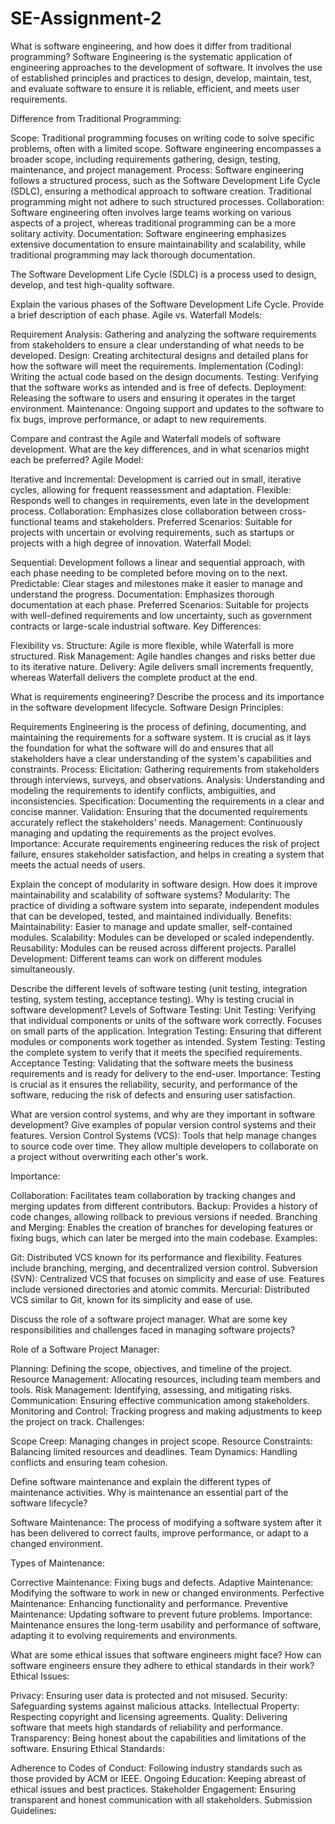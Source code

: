 # SE-Assignment-2

<!-- Define Software Engineering: -->

What is software engineering, and how does it differ from traditional programming?
Software Engineering is the systematic application of engineering approaches to the development of software. It involves the use of established principles and practices to design, develop, maintain, test, and evaluate software to ensure it is reliable, efficient, and meets user requirements.

Difference from Traditional Programming:

Scope: Traditional programming focuses on writing code to solve specific problems, often with a limited scope. Software engineering encompasses a broader scope, including requirements gathering, design, testing, maintenance, and project management.
Process: Software engineering follows a structured process, such as the Software Development Life Cycle (SDLC), ensuring a methodical approach to software creation. Traditional programming might not adhere to such structured processes.
Collaboration: Software engineering often involves large teams working on various aspects of a project, whereas traditional programming can be a more solitary activity.
Documentation: Software engineering emphasizes extensive documentation to ensure maintainability and scalability, while traditional programming may lack thorough documentation.

<!-- Software Development Life Cycle (SDLC): -->

The Software Development Life Cycle (SDLC) is a process used to design, develop, and test high-quality software.

Explain the various phases of the Software Development Life Cycle. Provide a brief description of each phase.
Agile vs. Waterfall Models:

Requirement Analysis: Gathering and analyzing the software requirements from stakeholders to ensure a clear understanding of what needs to be developed.
Design: Creating architectural designs and detailed plans for how the software will meet the requirements.
Implementation (Coding): Writing the actual code based on the design documents.
Testing: Verifying that the software works as intended and is free of defects.
Deployment: Releasing the software to users and ensuring it operates in the target environment.
Maintenance: Ongoing support and updates to the software to fix bugs, improve performance, or adapt to new requirements.

Compare and contrast the Agile and Waterfall models of software development. What are the key differences, and in what scenarios might each be preferred?
Agile Model:

Iterative and Incremental: Development is carried out in small, iterative cycles, allowing for frequent reassessment and adaptation.
Flexible: Responds well to changes in requirements, even late in the development process.
Collaboration: Emphasizes close collaboration between cross-functional teams and stakeholders.
Preferred Scenarios: Suitable for projects with uncertain or evolving requirements, such as startups or projects with a high degree of innovation.
Waterfall Model:

Sequential: Development follows a linear and sequential approach, with each phase needing to be completed before moving on to the next.
Predictable: Clear stages and milestones make it easier to manage and understand the progress.
Documentation: Emphasizes thorough documentation at each phase.
Preferred Scenarios: Suitable for projects with well-defined requirements and low uncertainty, such as government contracts or large-scale industrial software.
Key Differences:

Flexibility vs. Structure: Agile is more flexible, while Waterfall is more structured.
Risk Management: Agile handles changes and risks better due to its iterative nature.
Delivery: Agile delivers small increments frequently, whereas Waterfall delivers the complete product at the end.

<!-- Requirements Engineering: -->

What is requirements engineering? Describe the process and its importance in the software development lifecycle.
Software Design Principles:

Requirements Engineering is the process of defining, documenting, and maintaining the requirements for a software system. It is crucial as it lays the foundation for what the software will do and ensures that all stakeholders have a clear understanding of the system's capabilities and constraints.
Process:
Elicitation: Gathering requirements from stakeholders through interviews, surveys, and observations.
Analysis: Understanding and modeling the requirements to identify conflicts, ambiguities, and inconsistencies.
Specification: Documenting the requirements in a clear and concise manner.
Validation: Ensuring that the documented requirements accurately reflect the stakeholders' needs.
Management: Continuously managing and updating the requirements as the project evolves.
Importance: Accurate requirements engineering reduces the risk of project failure, ensures stakeholder satisfaction, and helps in creating a system that meets the actual needs of users.

Explain the concept of modularity in software design. How does it improve maintainability and scalability of software systems?
Modularity: The practice of dividing a software system into separate, independent modules that can be developed, tested, and maintained individually.
Benefits:
Maintainability: Easier to manage and update smaller, self-contained modules.
Scalability: Modules can be developed or scaled independently.
Reusability: Modules can be reused across different projects.
Parallel Development: Different teams can work on different modules simultaneously.

<!-- Testing in Software Engineering: -->

Describe the different levels of software testing (unit testing, integration testing, system testing, acceptance testing). Why is testing crucial in software development?
Levels of Software Testing:
Unit Testing: Verifying that individual components or units of the software work correctly. Focuses on small parts of the application.
Integration Testing: Ensuring that different modules or components work together as intended.
System Testing: Testing the complete system to verify that it meets the specified requirements.
Acceptance Testing: Validating that the software meets the business requirements and is ready for delivery to the end-user.
Importance: Testing is crucial as it ensures the reliability, security, and performance of the software, reducing the risk of defects and ensuring user satisfaction.

<!-- Version Control Systems: -->

What are version control systems, and why are they important in software development? Give examples of popular version control systems and their features.
Version Control Systems (VCS): Tools that help manage changes to source code over time. They allow multiple developers to collaborate on a project without overwriting each other's work.

Importance:

Collaboration: Facilitates team collaboration by tracking changes and merging updates from different contributors.
Backup: Provides a history of code changes, allowing rollback to previous versions if needed.
Branching and Merging: Enables the creation of branches for developing features or fixing bugs, which can later be merged into the main codebase.
Examples:

Git: Distributed VCS known for its performance and flexibility. Features include branching, merging, and decentralized version control.
Subversion (SVN): Centralized VCS that focuses on simplicity and ease of use. Features include versioned directories and atomic commits.
Mercurial: Distributed VCS similar to Git, known for its simplicity and ease of use.

<!-- Software Project Management: -->

Discuss the role of a software project manager. What are some key responsibilities and challenges faced in managing software projects?

Role of a Software Project Manager:

Planning: Defining the scope, objectives, and timeline of the project.
Resource Management: Allocating resources, including team members and tools.
Risk Management: Identifying, assessing, and mitigating risks.
Communication: Ensuring effective communication among stakeholders.
Monitoring and Control: Tracking progress and making adjustments to keep the project on track.
Challenges:

Scope Creep: Managing changes in project scope.
Resource Constraints: Balancing limited resources and deadlines.
Team Dynamics: Handling conflicts and ensuring team cohesion.

<!-- Software Maintenance: -->

Define software maintenance and explain the different types of maintenance activities. Why is maintenance an essential part of the software lifecycle?

Software Maintenance: The process of modifying a software system after it has been delivered to correct faults, improve performance, or adapt to a changed environment.

Types of Maintenance:

Corrective Maintenance: Fixing bugs and defects.
Adaptive Maintenance: Modifying the software to work in new or changed environments.
Perfective Maintenance: Enhancing functionality and performance.
Preventive Maintenance: Updating software to prevent future problems.
Importance: Maintenance ensures the long-term usability and performance of software, adapting it to evolving requirements and environments.

<!-- Ethical Considerations in Software Engineering: -->

What are some ethical issues that software engineers might face? How can software engineers ensure they adhere to ethical standards in their work?
Ethical Issues:

Privacy: Ensuring user data is protected and not misused.
Security: Safeguarding systems against malicious attacks.
Intellectual Property: Respecting copyright and licensing agreements.
Quality: Delivering software that meets high standards of reliability and performance.
Transparency: Being honest about the capabilities and limitations of the software.
Ensuring Ethical Standards:

Adherence to Codes of Conduct: Following industry standards such as those provided by ACM or IEEE.
Ongoing Education: Keeping abreast of ethical issues and best practices.
Stakeholder Engagement: Ensuring transparent and honest communication with all stakeholders.
Submission Guidelines:

